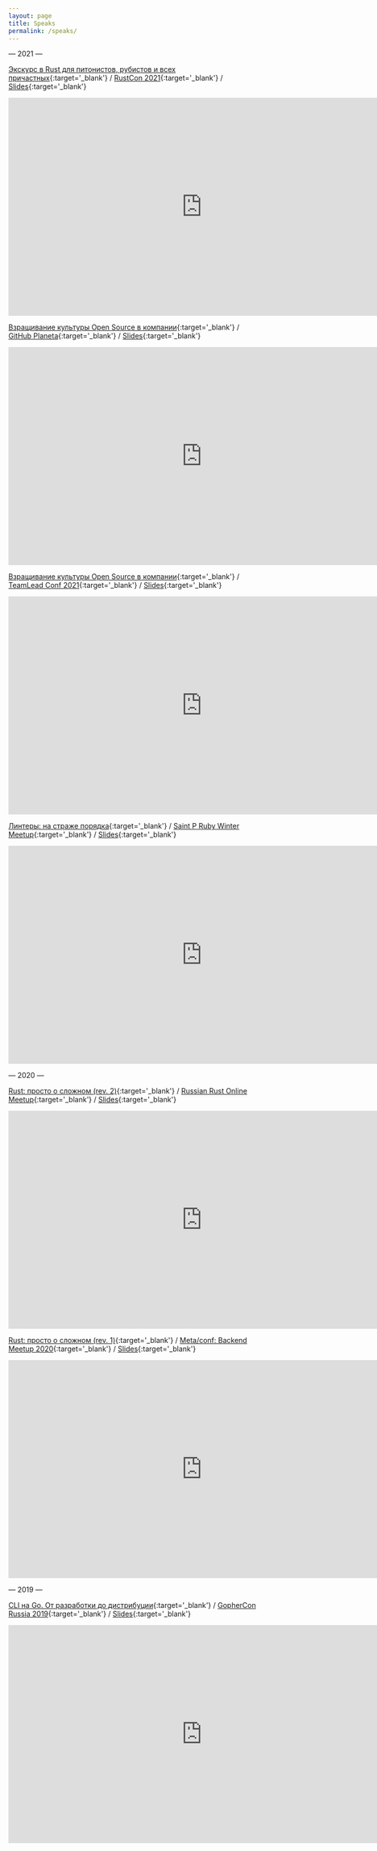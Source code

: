 ```yaml
---
layout: page
title: Speaks
permalink: /speaks/
---
```


<p class="center">&mdash; 2021 &mdash;</p>

[Экскурс в Rust для питонистов, рубистов и всех причастных](https://www.youtube.com/watch?v=VtAqpIbcWFM){:target='_blank'} / [RustCon 2021](https://rustcon.ru){:target='_blank'} / [Slides](https://github.com/mgrachev/slides/blob/master/2021/rust-con/excursion-into-rust.pdf){:target='_blank'}
<iframe width="768" height="432" src="https://www.youtube.com/embed/VtAqpIbcWFM" frameborder="0" allow="accelerometer; autoplay; encrypted-media; gyroscope; picture-in-picture" allowfullscreen></iframe>

<br/>

[Взращивание культуры Open Source в компании](https://www.youtube.com/watch?v=mjw2kUabf6I&t=788s){:target='_blank'} / [GitHub Planeta](https://www.meetup.com/github-planeta/events/278582106/){:target='_blank'} / [Slides](https://github.com/mgrachev/slides/blob/master/2021/github-planeta/grow-oss-culture.pdf){:target='_blank'}
<iframe width="768" height="432" src="https://www.youtube.com/embed/mjw2kUabf6I" frameborder="0" allow="accelerometer; autoplay; encrypted-media; gyroscope; picture-in-picture" allowfullscreen></iframe>

<br/>

[Взращивание культуры Open Source в компании](https://www.youtube.com/watch?v=1mPxNc3cNZE){:target='_blank'} / [TeamLead Conf 2021](https://teamleadconf.ru/moscow/2021){:target='_blank'} / [Slides](https://github.com/mgrachev/slides/blob/master/2021/teamlead-conf/oss-culture.pdf){:target='_blank'}
<iframe width="768" height="432" src="https://www.youtube.com/embed/1mPxNc3cNZE" frameborder="0" allow="accelerometer; autoplay; encrypted-media; gyroscope; picture-in-picture" allowfullscreen></iframe>

<br/>

[Линтеры: на страже порядка](https://www.youtube.com/watch?v=7QLttfScGYc&t=2h24m42s){:target='_blank'} / [Saint P Ruby Winter Meetup](https://kommunity.com/saintpruby/events/winter-meetup-2021-6b2d4c4f){:target='_blank'} / [Slides](https://github.com/mgrachev/slides/blob/master/2021/saint-p-ruby-meetup/linters.pdf){:target='_blank'}
<iframe width="768" height="432" src="https://www.youtube.com/embed/7QLttfScGYc" frameborder="0" allow="accelerometer; autoplay; encrypted-media; gyroscope; picture-in-picture" allowfullscreen></iframe>

<p></p>
<p class="center">&mdash; 2020 &mdash;</p>

[Rust: просто о сложном (rev. 2)](https://www.youtube.com/watch?v=yCrc5BwZrtw){:target='_blank'} / [Russian Rust Online Meetup](https://www.meetup.com/ru-RU/Rust-%D0%B2-%D0%9C%D0%BE%D1%81%D0%BA%D0%B2%D0%B5/events/274924961){:target='_blank'} / [Slides](https://github.com/mgrachev/slides/blob/master/2020/russian-rust-meetup/easy-rust.pdf){:target='_blank'}
<iframe width="768" height="432" src="https://www.youtube.com/embed/yCrc5BwZrtw" frameborder="0" allow="accelerometer; autoplay; encrypted-media; gyroscope; picture-in-picture" allowfullscreen></iframe>
 
<br/>

[Rust: просто о сложном (rev. 1)](https://www.youtube.com/watch?v=n3kyvMVck_M){:target='_blank'} / [Meta/conf: Backend Meetup 2020](https://metaconf.net/backend-meetup-2020){:target='_blank'} / [Slides](https://github.com/mgrachev/slides/blob/master/2020/metaconf-backend/easy-rust.pdf){:target='_blank'}
<iframe width="768" height="432" src="https://www.youtube.com/embed/n3kyvMVck_M" frameborder="0" allow="accelerometer; autoplay; encrypted-media; gyroscope; picture-in-picture" allowfullscreen></iframe>

<p></p>
<p class="center">&mdash; 2019 &mdash;</p>

[CLI на Go. От разработки до дистрибуции](https://www.youtube.com/watch?v=ongT5OVWX4E){:target='_blank'} / [GopherCon Russia 2019](https://www.gophercon-russia.ru){:target='_blank'} / [Slides](https://github.com/mgrachev/slides/blob/master/2019/gophercon-russia/cli-in-go.pdf){:target='_blank'}
<iframe width="768" height="432" src="https://www.youtube.com/embed/ongT5OVWX4E" frameborder="0" allow="accelerometer; autoplay; encrypted-media; gyroscope; picture-in-picture" allowfullscreen></iframe>
